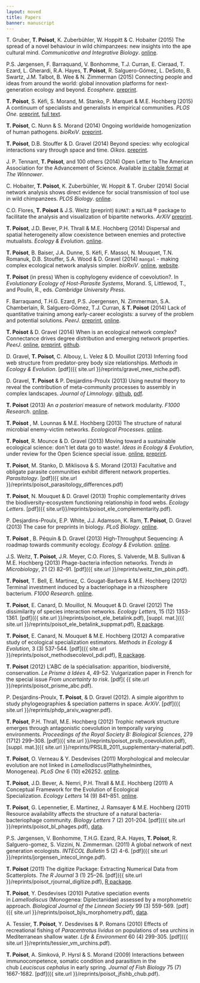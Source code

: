 ```yaml
---
layout: moved
title: Papers
banner: manuscript
---
```


T.&nbsp;Gruber, **T. Poisot**, K. Zuberbühler, W. Hoppitt & C. Hobaiter (2015) The spread of a novel behaviour in wild chimpanzees: new insights into the ape cultural mind. *Communicative and Integrative Biology*. [online][cibchimp]. <i class="fa fa-unlock-alt"></i>

[cibchimp]: http://www.tandfonline.com/doi/full/10.1080/19420889.2015.1017164#.VSVznuSur7A

P.S. Jørgensen, F. Barraquand, V. Bonhomme, T.J. Curran, E. Cieraad, T.
Ezard, L. Gherardi, R.A. Hayes, **T. Poisot**, R. Salguero-Gómez, L. DeSoto,
B. Swartz, J.M. Talbot, B. Wee & N. Zimmerman (2015) Connecting people and
ideas from around the world: global innovation platforms for next-generation
ecology and beyond. *Ecosphere*. [preprint](http://biorxiv.org/content/early/2014/12/14/012666). <i class="fa fa-unlock-alt"></i>

**T. Poisot**, S. Kéfi, S. Morand, M. Stanko, P. Marquet & M.E. Hochberg (2015) A continuum of specialists and generalists in empirical communities. *PLOS One*. [preprint](http://dx.doi.org/10.1101/009985), [full text](http://journals.plos.org/plosone/article?id=10.1371/journal.pone.0114674). <i class="fa fa-unlock-alt"></i>

**T. Poisot**, C. Nunn & S. Morand (2014) Ongoing worldwide homogenization of human pathogens. *bioRxiV*. [preprint](http://dx.doi.org/10.1101/009977). <i class="fa fa-unlock-alt"></i>

**T. Poisot**, D.B. Stouffer & D. Gravel (2014) Beyond species: why ecological interactions vary through space and time. *Oïkos*. [preprint](http://dx.doi.org/10.1101/001677). <i class="fa fa-unlock-alt"></i>

J.&nbsp;P. Tennant, **T. Poisot**, and 100 others (2014) Open Letter to The American Association for the Advancement of Science. Available [in citable format](https://thewinnower.com/papers/open-letter-to-the-american-association-for-the-advancement-of-science) at *The Winnower*. <i class="fa fa-unlock-alt"></i>

C.&nbsp;Hobaiter, **T. Poisot**, K. Zuberbühler, W. Hoppit & T. Gruber (2014) Social network analysis shows direct evidence for social transmission of tool use in wild chimpanzees. *PLOS Biology*. [online](http://www.plosbiology.org/article/info:doi/10.1371/journal.pbio.1001960). <i class="fa fa-unlock-alt"></i>

C.O. Flores, **T. Poisot** & J.S. Weitz (preprint) `BiMAT`: a `MATLAB` &reg; package to facilitate the analysis and visualization of bipartite networks. *ArXiV* [preprint](http://arxiv.org/abs/1406.6732). <i class="fa fa-unlock-alt"></i>

**T. Poisot**, J.D. Bever, P.H. Thrall & M.E. Hochberg (2014) Dispersal and spatial heterogeneity allow coexistence between enemies and protective mutualists. *Ecology & Evolution*. [online](http://onlinelibrary.wiley.com/doi/10.1002/ece3.1151/abstract). <i class="fa fa-unlock-alt"></i>

**T. Poisot**, B. Baiser, J.A. Dunne, S. Kéfi, F. Massol, N. Mouquet, T.N. Romanuk, D.B. Stouffer, S.A. Wood & D. Gravel (2014) `mangal` - making complex ecological network analysis simpler. *bioRxiV*. [online](http://dx.doi.org/10.1101/002634), [website](http://mangal.uqar.ca/). <i class="fa fa-unlock-alt"></i>

**T. Poisot** (in press) When is cophylogeny evidence of coevolution?. In *Evolutionary Ecology of Host-Parasite Systems*, Morand. S, Littlewod, T., and Poulin, R., eds. *Cambridge University Press*.

F. Barraquand, T.H.G. Ezard, P.S. Joergensen, N. Zimmerman, S.A. Chamberlain, R. Salguero-Gómez, T.J. Curran, & **T. Poisot** (2014) Lack of quantitative training among early-career ecologists: a survey of the problem and potential solutions. *PeerJ*. [preprint](https://peerj.com/preprints/53/), [online](https://peerj.com/articles/285/). <i class="fa fa-unlock-alt"></i>

**T. Poisot** & D. Gravel (2014) When is an ecological network complex? Connectance drives degree distribution and emerging network properties. *PeerJ*. [online](https://peerj.com/articles/251/), [preprint](https://peerj.com/preprints/50/), [github](https://github.com/tpoisot/ms_connectance_complexity). <i class="fa fa-unlock-alt"></i>

D.&nbsp;Gravel, **T. Poisot**, C. Albouy, L. Velez & D. Mouillot (2013) Inferring food web structure from predator-prey body size relationships. *Methods in Ecology & Evolution*. [pdf]({{ site.url }}/reprints/gravel_mee_niche.pdf).

D. Gravel, **T. Poisot** & P. Desjardins-Proulx (2013) Using neutral theory to reveal the contribution of meta-community processes to assembly in complex landscapes. *Journal of Limnology*. [github](https://github.com/DominiqueGravel/ms_neutral_theory), [pdf]({{site.url}}/reprints/gravel_limno_neutrality.pdf).

**T. Poisot** (2013) An *a posteriori* measure of network modularity. *F1000 Research*. [online](http://f1000research.com/articles/2-130/v1). <i class="fa fa-unlock-alt"></i>

**T. Poisot** <i class="fa fa-star-o"></i>, M. Lounnas <i class="fa fa-star-o"></i> & M.E. Hochberg (2013) The structure of natural microbial enemy-victim networks. *Ecological Processes*. [online](http://www.ecologicalprocesses.com/content/2/1/13/abstract). <i class="fa fa-unlock-alt"></i>

**T. Poisot**, R. Mounce & D. Gravel (2013) Moving toward a sustainable ecological science: don't let data go to waste!. *Ideas in Ecology & Evolution*, under review for the Open Science special issue. [online](http://library.queensu.ca/ojs/index.php/IEE/article/view/4632), [preprint](http://figshare.com/articles/Moving_toward_a_sustainable_ecological_science_don_t_let_data_go_to_waste_/693745). <i class="fa fa-unlock-alt"></i>

**T. Poisot**, M. Stanko, D. Miklisova & S. Morand (2013) Facultative and obligate parasite communities exhibit different network properties. *Parasitology*. [pdf]({{ site.url }}/reprints/poisot_parasitology_differences.pdf)

**T. Poisot**, N. Mouquet & D. Gravel (2013) Trophic complementarity drives the biodiversity-ecosystem functioning relationship in food webs. *Ecology Letters*. [pdf]({{ site.url}}/reprints/poisot_ele_complementarity.pdf).

P.&nbsp;Desjardins-Proulx, E.P. White, J.J. Adamson, K. Ram, **T. Poisot**, D. Gravel (2013) The case for preprints in biology. *PLoS Biology*. [online](http://www.plosbiology.org/article/info%3Adoi%2F10.1371%2Fjournal.pbio.1001563). <i class="fa fa-unlock-alt"></i>

**T. Poisot** <i class="fa fa-star-o"></i>, B. Péquin <i class="fa fa-star-o"></i> & D. Gravel <i class="fa fa-star-o"></i> (2013) High-Throughput Sequencing: A roadmap towards community ecology. *Ecology & Evolution*. [online](http://onlinelibrary.wiley.com/doi/10.1002/ece3.508/full). <i class="fa fa-unlock-alt"></i>

J.S. Weitz, **T. Poisot**, J.R. Meyer, C.O. Flores, S. Valverde, M.B. Sullivan & M.E. Hochberg (2013) Phage-bacteria infection networks. *Trends in Microbiology*, 21 (2) 82–91. [pdf]({{ site.url }}/reprints/weitz_tim_pbin.pdf).

**T. Poisot**, T. Bell, E. Martinez, C. Gougat-Barbera & M.E. Hochberg (2012) Terminal investment induced by a bacteriophage in a rhizosphere bacterium. *F1000 Research*. [online](http://f1000research.com/articles/1-21/v2).  <i class="fa fa-unlock-alt"></i>

**T. Poisot**, E. Canard, D. Mouillot, N. Mouquet & D. Gravel (2012) The dissimilarity of species interaction networks. *Ecology Letters*, 15 (12) 1353-1361. [pdf]({{ site.url }}/reprints/poisot_ele_betalink.pdf), [suppl. mat.]({{ site.url }}/reprints/poisot_ele_betalink_suppmat.pdf), [R package](https://github.com/tpoisot/betalink). <i class="fa fa-unlock-alt"></i>

**T. Poisot**, E. Canard, N. Mouquet & M.E. Hochberg (2012) A comparative study of ecological specialization estimators. *Methods in Ecology & Evolution*, 3 (3) 537-544. [pdf]({{ site.url }}/reprints/poisot_methodsecolevol_pdi.pdf), [R package](https://r-forge.r-project.org/R/?group_id=593).

**T. Poisot** (2012) L'ABC de la spécialisation: apparition, biodiversité, conservation. *Le Prisme à Idées* 4, 49-52. Vulgarization paper in French for the special issue *From uncertainty to risk*. [pdf]( {{ site.url }}/reprints/poisot_prisme_abc.pdf).

P.&nbsp;Desjardins-Proulx, **T. Poisot**, & D. Gravel (2012). A simple algorithm to study phylogeographies & speciation patterns in space. *ArXiV*. [pdf]({{ site.url }}/reprints/phdp_arxiv_wagner.pdf). <i class="fa fa-unlock-alt"></i>

**T. Poisot**, P.H. Thrall, M.E. Hochberg (2012) Trophic network structure emerges through antagonistic coevolution in temporally varying environments. *Proceedings of the Royal Society B: Biological Sciences*, 279 (1712) 299–308. [pdf]({{ site.url }}/reprints/poisot_prslb_coevolution.pdf), [suppl. mat.]({{ site.url }}/reprints/PRSLB_2011_supplementary-material.pdf).

**T. Poisot**, O. Verneau & Y. Desdevises (2011) Morphological and molecular evolution are not linked in *Lamellodiscus*(Plathyhelminthes, Monogenea). *PLoS One* 6 (10) e26252. [online](http://www.plosone.org/article/info:doi/10.1371/journal.pone.0026252). <i class="fa fa-unlock-alt"></i>

**T. Poisot**, J.D. Bever, A. Nemri, P.H. Thrall & M.E. Hochberg (2011) A Conceptual Framework for the Evolution of Ecological Specialization. *Ecology Letters* 14 (9) 841–851. [online](http://onlinelibrary.wiley.com/doi/10.1111/j.1461-0248.2011.01645.x/full). <i class="fa fa-unlock-alt"></i>

**T. Poisot**, G. Lepennetier, E. Martinez, J. Ramsayer & M.E. Hochberg (2011) Resource availability affects the structure of a natural bacteria-bacteriophage community. *Biology Letters* 7 (2) 201-204. [pdf]({{ site.url }}/reprints/poisot_bl_phages.pdf), [data](http://figshare.com/articles/Bacteria-phage_adjacency_matrix_along_an_environmental_gradient/97583).

P.S. Jørgensen, V. Bonhomme, T.H.G. Ezard, R.A. Hayes, **T. Poisot**, R. Salguero-gomez, S. Vizzini, N. Zimmerman. (2011) A global network of next generation ecologists. *INTECOL Bulletin* 5 (2) 4-6. [pdf]({{ site.url }}/reprints/jorgensen_intecol_innge.pdf).

**T. Poisot** (2011) The digitize Package: Extracting Numerical Data from Scatterplots. *The R Journal* 3 (1) 25–26. [pdf]({{ site.url }}/reprints/poisot_rjournal_digitize.pdf), [R package](https://github.com/tpoisot/digitize). <i class="fa fa-unlock-alt"></i>

**T. Poisot**, Y. Desdevises (2010) Putative speciation events in *Lamellodiscus* (Monogenea: Diplectanidae) assessed by a morphometric approach. *Biological Journal of the Linnean Society* 99 (3) 559-569. [pdf]({{ site.url }}/reprints/poisot_bjls_morphometry.pdf), [data](http://figshare.com/articles/Morphometric_measurements_of_Lamellodiscus_haptoral_parts/97320).

A.&nbsp;Tessier, **T. Poisot**, Y. Desdevises & P. Romans (2010) Effects of recreational fishing of *Paracentrotus lividus* on populations of sea urchins in Mediterranean shallow water. *Life & Environment* 60 (4) 299-305. [pdf]({{ site.url }}/reprints/tessier_vm_urchins.pdf).

**T. Poisot**, A. Simková, P. Hyrsl & S. Morand (2009) Interactions between immunocompetence, somatic condition and parasitism in the chub *Leuciscus cephalus* in early spring. *Journal of Fish Biology* 75 (7) 1667-1682. [pdf]({{ site.url }}/reprints/poisot_jfishb_chub.pdf).
